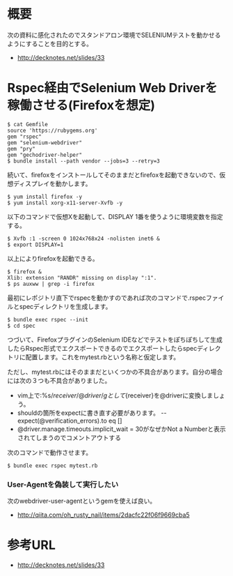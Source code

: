 # 概要
次の資料に感化されたのでスタンドアロン環境でSELENIUMテストを動かせるようにすることを目的とする。
- http://decknotes.net/slides/33

# Rspec経由でSelenium Web Driverを稼働させる(Firefoxを想定)

```
$ cat Gemfile
source 'https://rubygems.org'
gem "rspec"
gem "selenium-webdriver"
gem "pry"
gem "gechodriver-helper"
$ bundle install --path vendor --jobs=3 --retry=3
```

続いて、firefoxをインストールしてそのままだとfirefoxを起動できないので、仮想ディスプレイを動かします。

```
$ yum install firefox -y
$ yum install xorg-x11-server-Xvfb -y
```

以下のコマンドで仮想Xを起動して、DISPLAY 1番を使うように環境変数を指定する。
```
$ Xvfb :1 -screen 0 1024x768x24 -nolisten inet6 &
$ export DISPLAY=1
```

以上によりfirefoxを起動できる。
```
$ firefox &
Xlib: extension "RANDR" missing on display ":1".
$ ps auxww | grep -i firefox
```

最初にレポジトリ直下でrspecを動かすのであれば次のコマンドで.rspecファイルとspecディレクトリを生成します。
```
$ bundle exec rspec --init
$ cd spec
```

つづいて、FirefoxプラグインのSelenium IDEなどでテストをぽちぽちして生成したらRspec形式でエクスポートできるのでエクスポートしたらspecディレクトリに配置します。これをmytest.rbという名称と仮定します。

ただし、mytest.rbにはそのままだといくつかの不具合があります。自分の場合には次の３つも不具合がありました。
- vim上で:%s/${receiver}/@driver/gとして${receiver}を@driverに変換しましょう。
- shouldの箇所をexpectに書き直す必要があります。
-- expect(@verification_errors).to eq []
- @driver.manage.timeouts.implicit_wait = 30がなぜかNot a Numberと表示されてしまうのでコメントアウトする

次のコマンドで動作させます。
```
$ bundle exec rspec mytest.rb
```

### User-Agentを偽装して実行したい
次のwebdriver-user-agentというgemを使えば良い。
- http://qiita.com/oh_rusty_nail/items/2dacfc22f06f9669cba5

# 参考URL
- http://decknotes.net/slides/33
